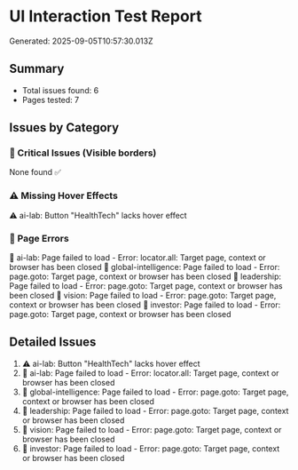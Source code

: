 
# UI Interaction Test Report
Generated: 2025-09-05T10:57:30.013Z

## Summary
- Total issues found: 6
- Pages tested: 7

## Issues by Category

### 🔴 Critical Issues (Visible borders)
None found ✅

### ⚠️ Missing Hover Effects
⚠️ ai-lab: Button "HealthTech" lacks hover effect

### 🔴 Page Errors
🔴 ai-lab: Page failed to load - Error: locator.all: Target page, context or browser has been closed
🔴 global-intelligence: Page failed to load - Error: page.goto: Target page, context or browser has been closed
🔴 leadership: Page failed to load - Error: page.goto: Target page, context or browser has been closed
🔴 vision: Page failed to load - Error: page.goto: Target page, context or browser has been closed
🔴 investor: Page failed to load - Error: page.goto: Target page, context or browser has been closed

## Detailed Issues
1. ⚠️ ai-lab: Button "HealthTech" lacks hover effect
2. 🔴 ai-lab: Page failed to load - Error: locator.all: Target page, context or browser has been closed
3. 🔴 global-intelligence: Page failed to load - Error: page.goto: Target page, context or browser has been closed
4. 🔴 leadership: Page failed to load - Error: page.goto: Target page, context or browser has been closed
5. 🔴 vision: Page failed to load - Error: page.goto: Target page, context or browser has been closed
6. 🔴 investor: Page failed to load - Error: page.goto: Target page, context or browser has been closed
